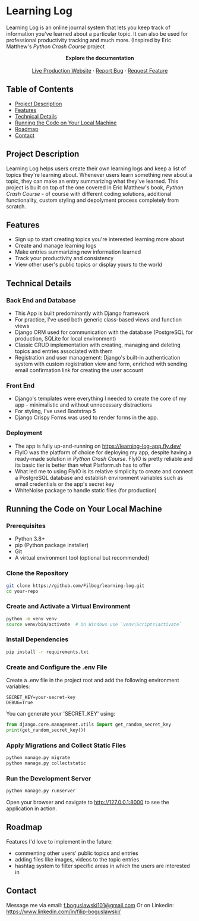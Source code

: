 # Learning Log

Learning Log is an online journal system that lets you keep track of information you've learned about a particular topic. It can also be used for professional productivity tracking and much more. (Inspired by Eric Matthew's _Python Crash Course_ project

  <p align="center"> 
    <strong>Explore the documentation</strong>
    <br />
    <br />
    <a href="https://learning-log-app.fly.dev/">Live Production Website</a>
    ·
    <a href="https://github.com/Filbog/learning-log/issues/new?labels=bug&template=bug-report---.md">Report Bug</a>
    ·
    <a href="https://github.com/Filbog/learning-log/issues/new?labels=enhancement&template=feature-request---.md">Request Feature</a>
  </p>

## Table of Contents

- [Project Description](#project-description)
- [Features](#features)
- [Technical Details](#technical-details)
- [Running the Code on Your Local Machine](#running-the-code-on-your-local-machine)
- [Roadmap](#roadmap)
- [Contact](#contact)

## Project Description

Learning Log helps users create their own learning logs and keep a list of topics they're learning about. Whenever users learn something new about a topic, they can make an entry summarizing what they've learned. 
This project is built on top of the one covered in Eric Matthew's book, _Python Crash Course_ - of course with different coding solutions, additional functionality, custom styling and depolyment process completely from scratch.

## Features

- Sign up to start creating topics you're interested learning more about
- Create and manage learning logs
- Make entries summarizing new information learned
- Track your productivity and consistency
- View other user's public topics or display yours to the world

## Technical Details
### Back End and Database
- This App is built predominantly with Django framework
- For practice, I've used both generic class-based views and function views
- Django ORM used for communication with the database (PostgreSQL for production, SQLite for local environment)
- Classic CRUD implementation with creating, managing and deleting topics and entries associated with them
- Registration and user management: Django's built-in authentication system with custom registration view and form, enriched with sending email confirmation link for creating the user account
### Front End
- Django's templates were everything I needed to create the core of my app - minimalistic and without unnecessary distractions
- For styling, I've used Bootstrap 5
- Django Crispy Forms was used to render forms in the app.
### Deployment
- The app is fully up-and-running on https://learning-log-app.fly.dev/ 
- FlyIO was the platform of choice for deploying my app, despite having a ready-made solution in _Python Crash Course_. FlyIO is pretty reliable and its basic tier is better than what Platform.sh has to offer
- What led me to using FlyIO is its relative simplicity to create and connect a PostgreSQL database and establish environment variables such as email credentials or the app's secret key
- WhiteNoise package to handle static files (for production)

## Running the Code on Your Local Machine
### Prerequisites

- Python 3.8+
- pip (Python package installer)
- Git
- A virtual environment tool (optional but recommended)

### Clone the Repository

```sh
git clone https://github.com/Filbog/learning-log.git
cd your-repo
```
### Create and Activate a Virtual Environment
```sh
python -m venv venv
source venv/bin/activate  # On Windows use `venv\Scripts\activate`
```
### Install Dependencies
```sh
pip install -r requirements.txt
```
### Create and Configure the .env File
Create a .env file in the project root and add the following environment variables:
```
SECRET_KEY=your-secret-key
DEBUG=True
```
You can generate your 'SECRET_KEY' using:
```python
from django.core.management.utils import get_random_secret_key
print(get_random_secret_key())
```
### Apply Migrations and Collect Static Files
```sh
python manage.py migrate
python manage.py collectstatic
```
### Run the Development Server
```sh
python manage.py runserver
```
Open your browser and navigate to http://127.0.0.1:8000 to see the application in action.

## Roadmap
Features I'd love to implement in the future:
- commenting other users' public topics and entries
- adding files like images, videos to the topic entries
- hashtag system to filter specific areas in which the users are interested in

## Contact
Message me via email: f.boguslawski101@gmail.com
Or on Linkedin: https://www.linkedin.com/in/filip-boguslawski/


